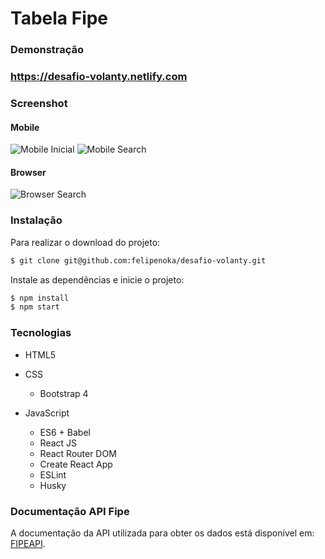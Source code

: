 # Tabela Fipe

### Demonstração

### https://desafio-volanty.netlify.com

### Screenshot

#### Mobile
![Mobile Inicial](https://i.imgur.com/i5fGRxZ.png)
![Mobile Search](https://i.imgur.com/WFBsCo3.png)

#### Browser
![Browser Search](https://i.imgur.com/YZ02jGI.png)

### Instalação

Para realizar o download do projeto:

```sh
$ git clone git@github.com:felipenoka/desafio-volanty.git
```

Instale as dependências e inicie o projeto:

```sh
$ npm install 
$ npm start
```
  
### Tecnologias
- HTML5

- CSS
  - Bootstrap 4
  
- JavaScript
  - ES6 + Babel
  - React JS
  - React Router DOM 
  - Create React App
  - ESLint
  - Husky
  
  
### Documentação API Fipe
A documentação da API utilizada para obter os dados está disponível em: [FIPEAPI](https://fipeapi.appspot.com).
